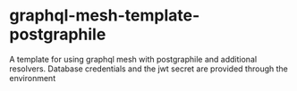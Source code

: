 # graphql-mesh-template-postgraphile

A template for using graphql mesh with postgraphile and additional resolvers. Database credentials and the jwt secret are provided through the environment